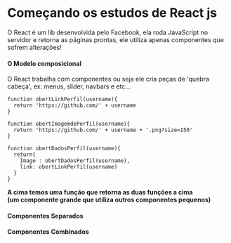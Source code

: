 <h1>Começando os estudos de React js</h2>

<p>O React é um lib desenvolvida pelo Facebook, ela roda JavaScript no servidor e retorna as páginas prontas, ele utiliza apenas componentes que sofrem alterações!    
</p>

<h4>O Modelo composicional</h4>

<p>O React trabalha com componentes ou seja ele cria peças de 'quebra cabeça', ex: menus, slider, navbars e etc... </p>

 
    function obertLinkPerfil(username){
      return 'https://github.com/' + username
    }

    function obertImagemdePerfil(username){
      return 'https://github.com/' + username + '.png?size=150'
    }

    function obertDadosPerfil(username){
      return{
        Image : obertDadosPerfil(username),
        link: obertLinkPerfil(username)
      }
    } 

<strong>A cima temos uma função que retorna as duas funções a cima <br>
(um componente grande que utiliza outros componentes pequenos)</strong>

<h4>Componentes Separados</h4>

<main/>
<article/>
<sidebar/>

<h4>Componentes Combinados</h4>

<main>
<article/>
<sidebar/>
</main>




